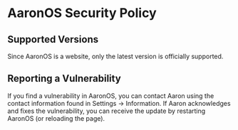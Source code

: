 # AaronOS Security Policy

## Supported Versions

Since AaronOS is a website, only the latest version is officially supported.

## Reporting a Vulnerability

If you find a vulnerability in AaronOS, you can contact Aaron using the contact information found in Settings → Information. If Aaron acknowledges and fixes the vulnerability, you can receive the update by restarting AaronOS (or reloading the page).
